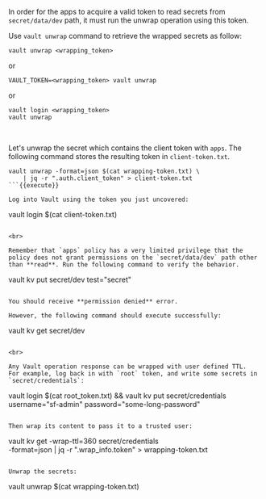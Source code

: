 In order for the apps to acquire a valid token to read secrets from `secret/data/dev` path, it must run the unwrap operation using this token.

Use `vault unwrap` command to retrieve the wrapped secrets as follow:

```
vault unwrap <wrapping_token>
```
or
```
VAULT_TOKEN=<wrapping_token> vault unwrap
```
or
```
vault login <wrapping_token>
vault unwrap
```

<br>

Let's unwrap the secret which contains the client token with `apps`. The following command stores the resulting token in `client-token.txt`.

```
vault unwrap -format=json $(cat wrapping-token.txt) \
    | jq -r ".auth.client_token" > client-token.txt
```{{execute}}

Log into Vault using the token you just uncovered:

```
vault login $(cat client-token.txt)
```{{execute}}

<br>

Remember that `apps` policy has a very limited privilege that the policy does not grant permissions on the `secret/data/dev` path other than **read**. Run the following command to verify the behavior.

```
vault kv put secret/dev test="secret"
```{{execute}}

You should receive **permission denied** error.

However, the following command should execute successfully:

```
vault kv get secret/dev
```{{execute}}

<br>

Any Vault operation response can be wrapped with user defined TTL.  For example, log back in with `root` token, and write some secrets in `secret/credentials`:

```
vault login $(cat root_token.txt) &&
vault kv put secret/credentials username="sf-admin" password="some-long-password"
```{{execute}}

Then wrap its content to pass it to a trusted user:

```
vault kv get -wrap-ttl=360 secret/credentials \
    -format=json | jq -r ".wrap_info.token" > wrapping-token.txt
```{{execute}}

Unwrap the secrets:

```
vault unwrap $(cat wrapping-token.txt)
```{{execute}}
